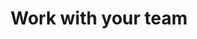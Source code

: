 ---
title: 'Work with your team'
slug: '/work-with-your-team'
description: 'Hire Cascadia Digital to work directly with your existing front-end development team.'
order: 3
type: 'services'
img: 'programmer'
---